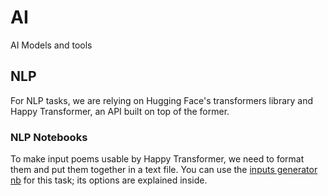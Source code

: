 # AI
AI Models and tools 

## NLP
For NLP tasks, we are relying on Hugging Face's transformers library and Happy Transformer, an API built on top of the former.

### NLP Notebooks
To make input poems usable by Happy Transformer, we need to format them and put them together in a text file. You can use the [inputs generator nb](notebooks/txt_inputs_generator.ipynb) for this task; its options are explained inside.
